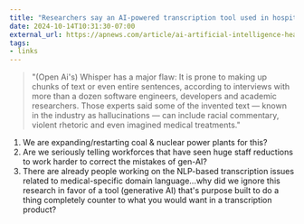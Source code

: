 ```yaml
---
title: "Researchers say an AI-powered transcription tool used in hospitals invents things no one ever said"
date: 2024-10-14T10:31:30-07:00
external_url: https://apnews.com/article/ai-artificial-intelligence-health-business-90020cdf5fa16c79ca2e5b6c4c9bbb14
tags:
- links
---
```


> "(Open Ai's) Whisper has a major flaw: It is prone to making up chunks of text or even entire sentences, according to interviews with more than a dozen software engineers, developers and academic researchers. Those experts said some of the invented text — known in the industry as hallucinations — can include racial commentary, violent rhetoric and even imagined medical treatments."

1. We are expanding/restarting coal & nuclear power plants for this?
2. Are we seriously telling workforces that have seen huge staff reductions to work harder to correct the mistakes of gen-AI?
3. There are already people working on the NLP-based transcription issues related to medical-specific domain language...why did we ignore this research in favor of a tool (generative AI) that's purpose built to do a thing completely counter to what you would want in a transcription product?
